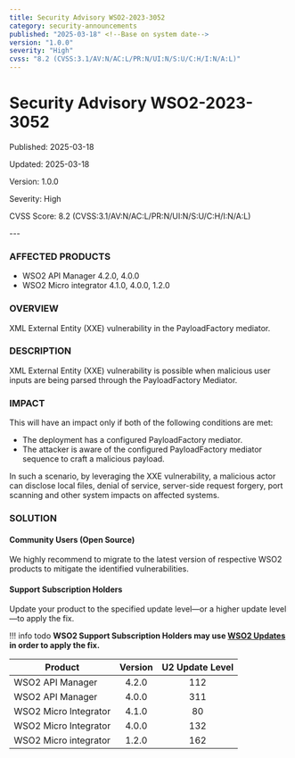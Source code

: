 ```yaml
---
title: Security Advisory WSO2-2023-3052
category: security-announcements
published: "2025-03-18" <!--Base on system date-->
version: "1.0.0"
severity: "High"
cvss: "8.2 (CVSS:3.1/AV:N/AC:L/PR:N/UI:N/S:U/C:H/I:N/A:L)"
---
```


# Security Advisory WSO2-2023-3052

<p class="doc-info">Published: 2025-03-18</p> <!--Base on system date-->
<p class="doc-info">Updated: 2025-03-18</p>
<p class="doc-info">Version: 1.0.0</p>
<p class="doc-info">Severity: High</p>
<p class="doc-info">CVSS Score: 8.2 (CVSS:3.1/AV:N/AC:L/PR:N/UI:N/S:U/C:H/I:N/A:L)</p>
---

### AFFECTED PRODUCTS
* WSO2 API Manager 4.2.0, 4.0.0
* WSO2 Micro integrator 4.1.0, 4.0.0, 1.2.0


### OVERVIEW
XML External Entity (XXE) vulnerability in the PayloadFactory mediator.


### DESCRIPTION
XML External Entity (XXE) vulnerability is possible when malicious user inputs are being parsed through the PayloadFactory Mediator.


### IMPACT
This will have an impact only if both of the following conditions are met:

* The deployment has a configured PayloadFactory mediator.  
* The attacker is aware of the configured PayloadFactory mediator sequence to craft a malicious payload.

In such a scenario, by leveraging the XXE vulnerability, a malicious actor can disclose local files, denial of service, server-side request forgery, port scanning and other system impacts on affected systems.


### SOLUTION

#### Community Users (Open Source)
We highly recommend to migrate to the latest version of respective WSO2 products to mitigate the identified vulnerabilities.


#### Support Subscription Holders

Update your product to the specified update level—or a higher update level—to apply the fix.

!!! info todo
    **WSO2 Support Subscription Holders may use [WSO2 Updates](https://wso2.com/updates/) in order to apply the fix.**

| Product               | Version | U2 Update Level |
| --------------------- | :-----: | :-------------: |
| WSO2 API Manager      |  4.2.0  |       112       |
| WSO2 API Manager      |  4.0.0  |       311       |
| WSO2 Micro Integrator |  4.1.0  |       80        |
| WSO2 Micro Integrator |  4.0.0  |       132       |
| WSO2 Micro integrator |  1.2.0  |       162       |

